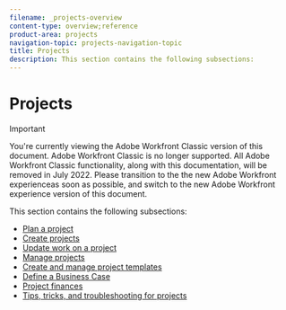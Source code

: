 ```yaml
---
filename: _projects-overview
content-type: overview;reference
product-area: projects
navigation-topic: projects-navigation-topic
title: Projects
description: This section contains the following subsections:
---
```


# Projects

>[!IMPORTANT]
>
>You're currently viewing the Adobe Workfront Classic version of this document. Adobe Workfront Classic is no longer supported. All Adobe Workfront Classic functionality, along with this documentation, will be removed in July 2022. Please transition to the the new Adobe Workfront experienceas soon as possible, and switch to the new Adobe Workfront experience version of this document.

This section contains the following subsections:

* [Plan a project](../../manage-work/projects/planning-a-project/plan-project-overview.md) 
* [Create projects](../../manage-work/projects/create-projects/create-projects-overview.md) 
* [Update work on a project](../../manage-work/projects/updating-work-in-a-project/update-work-on-project.md) 
* [Manage projects](../../manage-work/projects/manage-projects/manage-projects-overview.md) 
* [Create and manage project templates](../../manage-work/projects/create-and-manage-templates/create-manage-templates.md) 
* [Define a Business Case](../../manage-work/projects/define-a-business-case/define-business-case.md) 
* [Project finances](../../manage-work/projects/project-finances/project-finances-overview.md) 
* [Tips, tricks, and troubleshooting for projects](../../manage-work/projects/tips-tricks-and-troubleshooting/tips-tricks-troubleshooting-for-projects.md)

